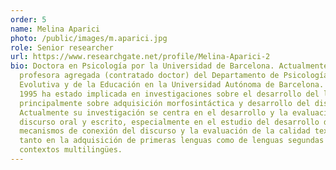 ```yaml
---
order: 5
name: Melina Aparici
photo: /public/images/m.aparici.jpg
role: Senior researcher
url: https://www.researchgate.net/profile/Melina-Aparici-2
bio: Doctora en Psicología por la Universidad de Barcelona. Actualmente es
  profesora agregada (contratado doctor) del Departamento de Psicología Básica,
  Evolutiva y de la Educación en la Universidad Autónoma de Barcelona. Desde
  1995 ha estado implicada en investigaciones sobre el desarrollo del lenguaje,
  principalmente sobre adquisición morfosintáctica y desarrollo del discurso.
  Actualmente su investigación se centra en el desarrollo y la evaluación del
  discurso oral y escrito, especialmente en el estudio del desarrollo de los
  mecanismos de conexión del discurso y la evaluación de la calidad textual,
  tanto en la adquisición de primeras lenguas como de lenguas segundas y
  contextos multilingües.
---
```

